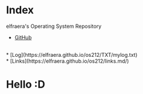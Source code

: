 # Index
elfraera's Operating System Repository

* [GitHub](https://github.com/elfraera)
<br>
* [Log](https://elfraera.github.io/os212/TXT/mylog.txt)
<br>
* [Links](https://elfraera.github.io/os212/links.md/)

# Hello :D
